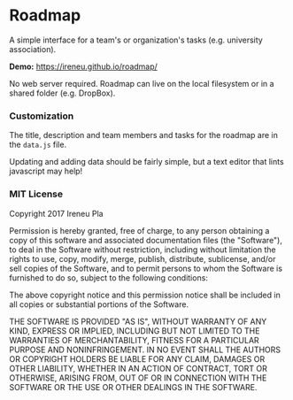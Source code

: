 # Roadmap

A simple interface for a team's or organization's tasks (e.g. university association).

**Demo:** https://ireneu.github.io/roadmap/

No web server required. Roadmap can live on the local filesystem or in a shared folder (e.g. DropBox).

### Customization


The title, description and team members and tasks for the roadmap are in the `data.js` file.

Updating and adding data should be fairly simple, but a text editor that lints javascript may help!

### MIT License

Copyright 2017 Ireneu Pla

Permission is hereby granted, free of charge, to any person obtaining a copy of this software and associated documentation files (the "Software"), to deal in the Software without restriction, including without limitation the rights to use, copy, modify, merge, publish, distribute, sublicense, and/or sell copies of the Software, and to permit persons to whom the Software is furnished to do so, subject to the following conditions:

The above copyright notice and this permission notice shall be included in all copies or substantial portions of the Software.

THE SOFTWARE IS PROVIDED "AS IS", WITHOUT WARRANTY OF ANY KIND, EXPRESS OR IMPLIED, INCLUDING BUT NOT LIMITED TO THE WARRANTIES OF MERCHANTABILITY, FITNESS FOR A PARTICULAR PURPOSE AND NONINFRINGEMENT. IN NO EVENT SHALL THE AUTHORS OR COPYRIGHT HOLDERS BE LIABLE FOR ANY CLAIM, DAMAGES OR OTHER LIABILITY, WHETHER IN AN ACTION OF CONTRACT, TORT OR OTHERWISE, ARISING FROM, OUT OF OR IN CONNECTION WITH THE SOFTWARE OR THE USE OR OTHER DEALINGS IN THE SOFTWARE.